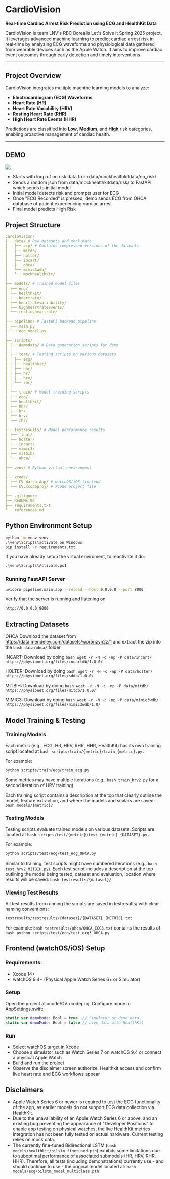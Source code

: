 # CardioVision 

**Real-time Cardiac Arrest Risk Prediction using ECG and HealthKit Data**

CardioVision is team LNV's RBC Borealis Let's Solve it Spring 2025 project. It leverages advanced machine learning to predict cardiac arrest risk in real-time by analyzing ECG waveforms and physiological data gathered from wearable devices such as the Apple Watch. It aims to improve cardiac event outcomes through early detection and timely interventions.

---

## Project Overview

CardioVision integrates multiple machine learning models to analyze:

- **Electrocardiogram (ECG) Waveforms**
- **Heart Rate (HR)**
- **Heart Rate Variability (HRV)**
- **Resting Heart Rate (RHR)**
- **High Heart Rate Events (HHR)**

Predictions are classified into **Low**, **Medium**, and **High** risk categories, enabling proactive management of cardiac health.

---
## DEMO

![](Demo.gif)

 - Starts with loop of no risk data from data/mockhealthkitdata/no_risk/
 - Sends a random json from data/mockhealthkitdata/risk/ to FastAPI which sends to initial model
 - Initial model detects risk and prompts user for ECG
 - Once "ECG Recorded" is pressed, demo sends ECG from OHCA database of patient experiencing cardiac arrest
 - Final model predicts High Risk

## Project Structure 
```yaml
CardioVision/
├── data/ # Raw datasets and mock data
│   ├── zip/ # Contains compressed versions of the datasets
│   ├── mitdb/
│   ├── holter/
│   ├── incart/
│   ├── ohca/
│   └── mimic3wdb/
│   └── mockhealthkit/
│
├── models/ # Trained model files
│ ├── ecg/
│ ├── healthkit/
│ ├── heartrate/
│ ├── heartratevariability/
│ ├── highheartrateevents/
│ └── restingheartrate/
│
├── pipeline/ # FastAPI backend pipeline
│ ├── main.py
│ └── ecg_model.py
│
├── scripts/ 
│ ├── demodata/ # Data generation scripts for demo
│ │
│ ├── test/ # Testing scripts on various datasets
│ │ ├── ecg/
│ │ ├── healthkit/
│ │ ├── hhr/
│ │ ├── hr/
│ │ ├── hrv/
│ │ └── rhr/
│ │
│ └── train/ # Model training scripts
│ ├── ecg/
│ ├── healthkit/
│ ├── hhr/
│ ├── hr/
│ ├── hrv/
│ └── rhr/
│
├── testresults/ # Model performance results
│ ├── final/
│ ├── holter/
│ ├── incart/
│ ├── mimic3/
│ ├── mitbih/
│ └── ohca/
│
├── venv/ # Python virtual environment
│
├── xcode/ 
│ ├── CV Watch App/ # watchOS/iOS frontend
│ └── CV.xcodeproj/ # Xcode project file
│
├── .gitignore
├── README.md
├── requirements.txt
└── references.md
``` 

## Python Environment Setup

```bash
python -m venv venv
.\venv\Scripts\activate on Windows
pip install -r requirements.txt
```
If you have already setup the virtual enviroment, to reactivate it do:
```bash
.\venv\Scripts\Activate.ps1
```
### Running FastAPI Server
```bash
uvicorn pipeline.main:app --reload --host 0.0.0.0 --port 8000
```
Verify that the server is running and listening on
```bash
http://0.0.0.0:8000
```

## Extracting Datasets

OHCA
Download the dataset from https://data.mendeley.com/datasets/wpr5nzyn2z/1 and extract the zip into the ```bash data/ohca/``` folder

INCART:
Download by doing ```bash wget -r -N -c -np -P data/incart/ https://physionet.org/files/incartdb/1.0.0/```

HOLTER:
Download by doing ```bash wget -r -N -c -np -P data/holter/ https://physionet.org/files/sddb/1.0.0/```

MITBIH:
Download by doing ```bash wget -r -N -c -np -P data/mitdb/ https://physionet.org/files/mitdb/1.0.0/```

MIMIC3:
Download by doing ```bash wget -r -N -c -np -P data/mimic3wdb/ https://physionet.org/files/mimic3wdb/1.0/```

## Model Training & Testing
### Training Models
Each metric (e.g., ECG, HR, HRV, RHR, HHR, HealthKit) has its own training script located at ```bash scripts/train/{metric}/train_{metric}.py.```

For example:
```bash
python scripts/train/ecg/train_ecg.py
```
Some metrics may have multiple iterations (e.g., ```bash train_hrv2.py``` for a second iteration of HRV training).

Each training script contains a description at the top that clearly outline the model, feature extraction, and where the models and scalars are saved: ```bash models/{metric}/```

### Testing Models
Testing scripts evaluate trained models on various datasets.
Scripts are located at ```bash scripts/test/{metric}/test_{metric}_{DATASET}.py.```

For example:
```bash
python scripts/test/ecg/test_ecg_OHCA.py
```
Similar to training, test scripts might have numbered iterations (e.g., ```bash test_hrv2_MITBIH.py```).
Each test script includes a description at the top outlining the model being tested, dataset and evaluation, location where results will be saved: ```bash testresults/{dataset}/```

### Viewing Test Results
All test results from running the scripts are saved in testresults/ with clear naming conventions:
```bash
testresults/testresults/{dataset}/{DATASET}_{METRIC}.txt
```

For example:
```bash testresults/ohca/OHCA_ECG3.txt``` contains the results of ```bash python scripts/test/ecg/test_ecg3_OHCA.py```

## Frontend (watchOS/iOS) Setup
### Requirements:
 - Xcode 14+
 - watchOS 9.4+ (Physical Apple Watch Series 6+ or Simulator)

### Setup
Open the project at xcode/CV.xcodeproj.
Configure mode in AppSettings.swift:

```swift
static var demoMode: Bool = true  // Simulator or demo data
static var demoMode: Bool = false // Live data with HealthKit
```

### Run
 - Select watchOS target in Xcode
 - Choose a simulator such as Watch Series 7 on watchOS 9.4 or connect a physical Apple Watch
 - Build and run the project
 - Observe the disclaimer screen authorize, Healthkit access and confirm live heart rate and ECG workflows appear

## Disclaimers
 - Apple Watch Series 6 or newer is required to test the ECG functionality of the app, as earlier models do not support ECG data collection via HealthKit.
 - Due to the unavailability of an Apple Watch Series 6 or above, and an existing bug preventing the appearance of "Developer Positions" to enable app testing on physical watches, the live HealthKit metrics integration has not been fully tested on actual hardware. Current testing relies on mock data.
 - The currently fine-tuned Bidirectional LSTM (```bash models/healthkit/bilstm_finetuned.pth```) exhibits some limitations due to suboptimal performance of associated submodels (HR, HRV, RHR, HHR). Therefore, all tests (including demonstrations) currently use - and should continue to use - the original model located at: ```bash models/ecg/bilstm_model_multiclass.pth```




